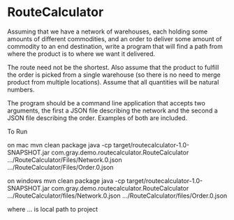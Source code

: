 # RouteCalculator

Assuming that we have a network of warehouses, each holding some amounts of
different commodities, and an order to deliver some amount of commodity to an
end destination, write a program that will find a path from where the product is
to where we want it delivered.

The route need not be the shortest. Also assume that the product to fulfill the
order is picked from a single warehouse (so there is no need to merge product
from multiple locations). Assume that all quantities will be natural numbers.

The program should be a command line application that accepts two arguments, the
first a JSON file describing the network and the second a JSON file describing
the order. Examples of both are included.

To Run

on mac
mvn clean package
java -cp target/routecalculator-1.0-SNAPSHOT.jar com.gray.demo.routecalculator.RouteCalculator .../RouteCalculator/Files/Network.0.json .../RouteCalculator/Files/Order.0.json

on windows
mvn clean package
java -cp target/routecalculator-1.0-SNAPSHOT.jar com.gray.demo.routecalculator.RouteCalculator .../RouteCalculator/files/Network.0.json .../RouteCalculator/files/Order.0.json

where ... is local path to project
